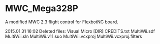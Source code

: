 # MWC_Mega328P
A modified MWC 2.3 flight control for FlexbotNG board.

2015.01.31 16:02
Deleted files:
  Visual Micro [DIR]
  CREDITS.txt
  MultiWii.sdf
  MultiWii.sln
  MultiWii.v11.suo
  MultiWii.vcxproj
  MultiWii.vcxproj.filters

  